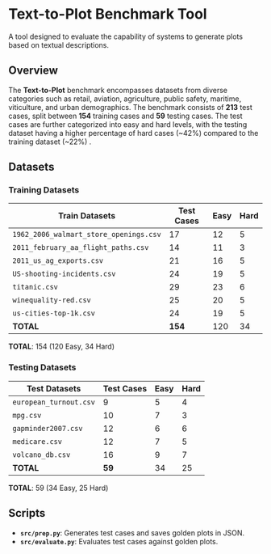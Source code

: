 # Text-to-Plot Benchmark Tool

A tool designed to evaluate the capability of systems to generate plots based on textual descriptions.

## Overview

The **Text-to-Plot** benchmark encompasses datasets from diverse categories such as retail, aviation, agriculture,
public safety, maritime, viticulture, and urban demographics. The benchmark consists of **213** test cases, split
between **154** training cases and **59** testing cases. The test cases are further categorized into easy and hard
levels, with the testing dataset having a higher percentage of hard cases (~42%) compared to the training dataset (~22%)
.

## Datasets

### Training Datasets

| Train Datasets                          | Test Cases | Easy       | Hard       |
|-----------------------------------------|------------|------------|------------|
| `1962_2006_walmart_store_openings.csv`  | 17         | 12         | 5          |
| `2011_february_aa_flight_paths.csv`     | 14         | 11         | 3          |
| `2011_us_ag_exports.csv`                | 21         | 16         | 5          |
| `US-shooting-incidents.csv`             | 24         | 19         | 5          |
| `titanic.csv`                           | 29         | 23         | 6          |
| `winequality-red.csv`                   | 25         | 20         | 5          |
| `us-cities-top-1k.csv`                  | 24         | 19         | 5          |
| **TOTAL**                               | **154**    | 120        | 34         |

**TOTAL**: 154 (120 Easy, 34 Hard)

### Testing Datasets

| Test Datasets                           | Test Cases | Easy       | Hard       |
|-----------------------------------------|------------|------------|------------|
| `european_turnout.csv`                  | 9          | 5          | 4          |
| `mpg.csv`                               | 10         | 7          | 3          |
| `gapminder2007.csv`                     | 12         | 6          | 6          |
| `medicare.csv`                          | 12         | 7          | 5          |
| `volcano_db.csv`                        | 16         | 9          | 7          |
| **TOTAL**                               | **59**     | 34         | 25         |

**TOTAL**: 59 (34 Easy, 25 Hard)

## Scripts

- **`src/prep.py`**: Generates test cases and saves golden plots in JSON.
- **`src/evaluate.py`**: Evaluates test cases against golden plots.
